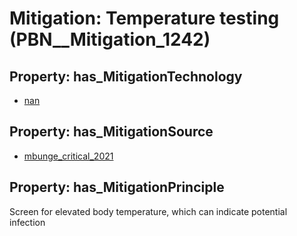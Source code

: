# Mitigation: __Temperature testing__ (PBN__Mitigation_1242)

## Property: has_MitigationTechnology

* [nan](../Technology/PBN__Technology_22)

## Property: has_MitigationSource

* [mbunge_critical_2021](../Article/PBN__Article_91)

## Property: has_MitigationPrinciple

Screen for elevated body temperature, which can indicate potential infection

